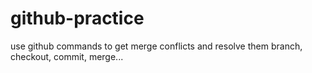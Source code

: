 # github-practice
use github commands to get merge conflicts and resolve them
branch, checkout, commit, merge...
